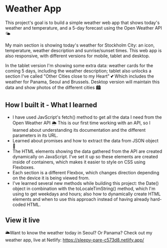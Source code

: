 # Weather App

This project's goal is to build a simple weather web app that shows today's weather and temperature, and a 5-day forecast using the Open Weather API 🌤

My main section is showing today's weather for Stockholm City: an icon, temperature, weather description and sunrise/sunset times.
This web app is also responsive, with different versions for mobile, tablet and desktop.

In the tablet version I'm showing some extra data: weather cards for the coming 5 days, including the weather description; tablet also unlocks a section I've called "Other Cities close to my Heart" 💕 Which includes the weather for Panama, Seoul and Brussels.
Desktop version will maintain this data and show photos of the different cities 🏙

## How I built it - What I learned

- I have used JavScript's fetch() method to get all the data I need from the Open Weather API 🌦 This is our first time working with an API, so I learned about understanding its documentation and the different parameters in its URL.
- Learned about promises and how to extract the data from JSON object 💪
- The HTML elements showing the data gathered from the API are created dynamically on JavaScript. I've set it up so these elements are created inside of containers, which makes it easier to style on CSS using Flexboxes.
- Each section is a different Flexbox, which changes direction depending on the device it is being viewed from.
- I've learned several new methods while building this project: the Date() object in combination with the toLocaleTimString() method, which I'm using to get weekdays and hours; also how to dynamically create HTML elements and when to use this approach instead of having already hard-coded HTML.

## View it live

🌥Want to know the weather today in Seoul? Or Panama? Check out my weather app, live at Netlify: https://sleepy-pare-c573d8.netlify.app/

